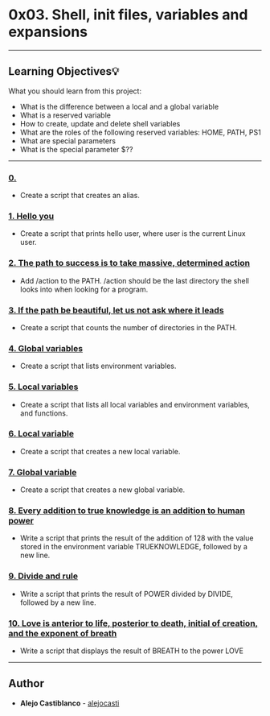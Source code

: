 # 0x03. Shell, init files, variables and expansions

---
## Learning Objectives:bulb:
What you should learn from this project:

* What is the difference between a local and a global variable
* What is a reserved variable
* How to create, update and delete shell variables
* What are the roles of the following reserved variables: HOME, PATH, PS1
* What are special parameters
* What is the special parameter $??

---

### [0. <o> ](./0-alias)
* Create a script that creates an alias.


### [1. Hello you](./1-hello_you)
* Create a script that prints hello user, where user is the current Linux user.


### [2. The path to success is to take massive, determined action](./2-path)
* Add /action to the PATH. /action should be the last directory the shell looks into when looking for a program.


### [3. If the path be beautiful, let us not ask where it leads ](./3-paths)
* Create a script that counts the number of directories in the PATH.


### [4. Global variables ](./4-global_variables)
* Create a script that lists environment variables.


### [5. Local variables](./5-local_variables)
* Create a script that lists all local variables and environment variables, and functions.


### [6. Local variable ](./6-create_local_variable)
* Create a script that creates a new local variable.


### [7. Global variable ](./7-create_global_variable)
* Create a script that creates a new global variable.


### [8. Every addition to true knowledge is an addition to human power](./8-true_knowledge)
* Write a script that prints the result of the addition of 128 with the value stored in the environment variable TRUEKNOWLEDGE, followed by a new line.


### [9. Divide and rule ](./9-divide_and_rule)
* Write a script that prints the result of POWER divided by DIVIDE, followed by a new line.


### [10. Love is anterior to life, posterior to death, initial of creation, and the exponent of breath ](./10-love_exponent_breath)
* Write a script that displays the result of BREATH to the power LOVE

---

## Author
* **Alejo Castiblanco** - [alejocasti](github.com/alejocasti)
